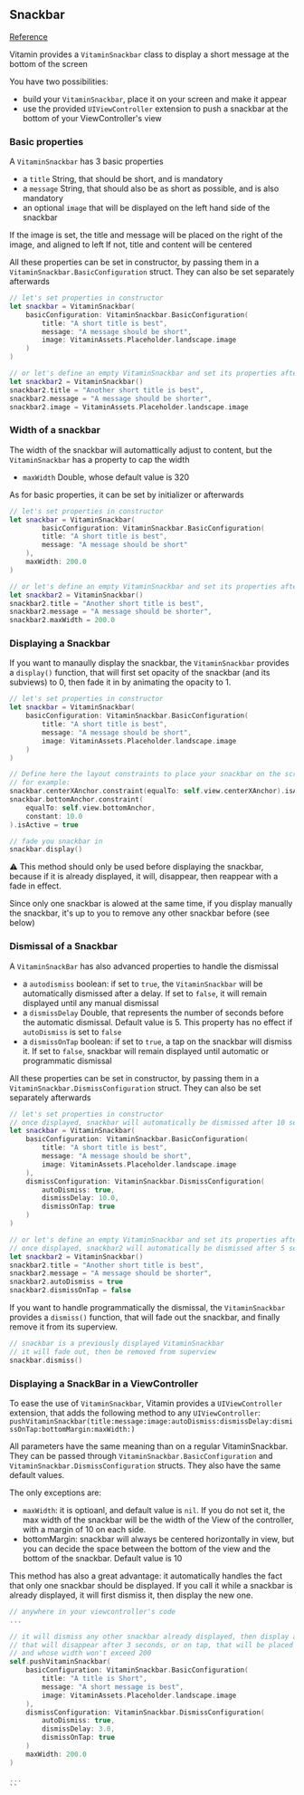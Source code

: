 ## Snackbar
[Reference](https://www.decathlon.design/726f8c765/p/798580-snackbar/b/83feb7)

Vitamin provides a `VitaminSnackbar` class to display a short message at the bottom of the screen

You have two possibilities:
- build your `VitaminSnackbar`, place it on your screen and make it appear
- use the provided `UIViewController` extension to push a snackbar at the bottom of your ViewController's view

### Basic properties
A `VitaminSnackbar` has 3 basic properties
- a `title` String, that should be short, and is mandatory
- a `message` String, that should also be as short as possible, and is also mandatory
- an optional `image` that will be displayed on the left hand side of the snackbar

If the image is set, the title and message will be placed on the right of the image, and aligned to left
If not, title and content will be centered

All these properties can be set in constructor, by passing them in a `VitaminSnackbar.BasicConfiguration` struct.
They can also be set separately afterwards

```swift
// let's set properties in constructor
let snackbar = VitaminSnackbar(
    basicConfiguration: VitaminSnackbar.BasicConfiguration(
        title: "A short title is best",
        message: "A message should be short",
        image: VitaminAssets.Placeholder.landscape.image
    )
)

// or let's define an empty VitaminSnackbar and set its properties afterwards
let snackbar2 = VitaminSnackbar()
snackbar2.title = "Another short title is best",
snackbar2.message = "A message should be shorter",
snackbar2.image = VitaminAssets.Placeholder.landscape.image
```

### Width of a snackbar
The width of the snackbar will automattically adjust to content, but the `VitaminSnackbar` has a property to cap the width
- `maxWidth` Double, whose default value is 320

As for basic properties, it can be set by initializer or afterwards

```swift
// let's set properties in constructor
let snackbar = VitaminSnackbar(
        basicConfiguration: VitaminSnackbar.BasicConfiguration(
        title: "A short title is best",
        message: "A message should be short"
    ),
    maxWidth: 200.0
)

// or let's define an empty VitaminSnackbar and set its properties afterwards
let snackbar2 = VitaminSnackbar()
snackbar2.title = "Another short title is best",
snackbar2.message = "A message should be shorter",
snackbar2.maxWidth = 200.0
```


### Displaying a Snackbar
If you want to manaully display the snackbar, the `VitaminSnackbar` provides a `display()` function, that will first set opacity of the snackbar (and its subviews) to 0, then fade it in by animating the opacity to 1.

```swift
// let's set properties in constructor
let snackbar = VitaminSnackbar(
    basicConfiguration: VitaminSnackbar.BasicConfiguration(
        title: "A short title is best",
        message: "A message should be short",
        image: VitaminAssets.Placeholder.landscape.image
    )
)

// Define here the layout constraints to place your snackbar on the screen
// for example:
snackbar.centerXAnchor.constraint(equalTo: self.view.centerXAnchor).isActive = true
snackbar.bottomAnchor.constraint(
    equalTo: self.view.bottomAnchor,
    constant: 10.0
).isActive = true

// fade you snackbar in
snackbar.display()
```

⚠️ This method should only be used before displaying the snackbar, because if it is already displayed, it will, disappear, then reappear with a fade in effect.

Since only one snackbar is alowed at the same time, if you display manually the snackbar, it's up to you to remove any other snackbar before (see below)


### Dismissal of a Snackbar
A `VitaminSnackBar` has also advanced properties to handle the dismissal
- a `autodismiss` boolean: if set to `true`, the `VitaminSnackbar` will be automatically dismissed after a delay. If set to `false`, it will remain displayed until any manual dismissal
- a `dismissDelay` Double, that represents the number of seconds before the automatic dismissal. Default value is 5. This property has no effect if `autoDismiss` is set to `false`
- a `dismissOnTap` boolean: if set to `true`, a tap on the snackbar will dismiss it. If set to `false`, snackbar will remain displayed until automatic or programmatic dismissal

All these properties can be set in constructor, by passing them in a `VitaminSnackbar.DismissConfiguration` struct.
They can also be set separately afterwards

```swift
// let's set properties in constructor
// once displayed, snackbar will automatically be dismissed after 10 seconds, or if the user taps on it before
let snackbar = VitaminSnackbar(
    basicConfiguration: VitaminSnackbar.BasicConfiguration(
        title: "A short title is best",
        message: "A message should be short",
        image: VitaminAssets.Placeholder.landscape.image
    ),
    dismissConfiguration: VitaminSnackbar.DismissConfiguration(
        autoDismiss: true,
        dismissDelay: 10.0,
        dismissOnTap: true
    )
)

// or let's define an empty VitaminSnackbar and set its properties afterwards
// once displayed, snackbar2 will automatically be dismissed after 5 seconds (default value), but tap on it will have no effect
let snackbar2 = VitaminSnackbar()
snackbar2.title = "Another short title is best",
snackbar2.message = "A message should be shorter",
snackbar2.autoDismiss = true
snackbar2.dismissOnTap = false
```

If you want to handle programmatically the dismissal, the `VitaminSnackbar` provides a `dismiss()` function, that will fade out the snackbar, and finally remove it from its superview.

```swift
// snackbar is a previously displayed VitaminSnackbar
// it will fade out, then be removed from superview
snackbar.dismiss()
```


### Displaying a SnackBar in a ViewController
To ease the use of `VitaminSnackbar`, Vitamin provides a `UIViewController` extension, that adds the following method to any `UIViewController`:
`pushVitaminSnackbar(title:message:image:autoDismiss:dismissDelay:dismissOnTap:bottomMargin:maxWidth:)`

All parameters have the same meaning than on a regular VitaminSnackbar.
They can be passed through `VitaminSnackbar.BasicConfiguration` and `VitaminSnackbar.DismissConfiguration` structs.
They also have the same default values.

The only exceptions are:
- `maxWidth`: it is optioanl, and default value is `nil`. If you do not set it, the max width of the snackbar will be the width of the View of the controller, with a margin of 10 on each side.
- bottomMargin: snackbar will always be centered horizontally in view, but you can decide the space between the bottom of the view and the bottom of the snackbar. Default value is 10

This method has also a great advantage: it automatically handles the fact that only one snackbar should be displayed.
If you call it while a snackbar is already displayed, it will first dismiss it, then display the new one.

```swift
// anywhere in your viewcontroller's code
... 

// it will dismiss any other snackbar already displayed, then display a snackbar 
// that will disappear after 3 seconds, or on tap, that will be placed 10px above bottom of view (default value),
// and whose width won't exceed 200
self.pushVitaminSnackbar(
    basicConfiguration: VitaminSnackbar.BasicConfiguration(
        title: "A title is Short",
        message: "A short message is best",
        image: VitaminAssets.Placeholder.landscape.image
    ),
    dismissConfiguration: VitaminSnackbar.DismissConfiguration(
        autoDismiss: true,
        dismissDelay: 3.0,
        dismissOnTap: true
    )
    maxWidth: 200.0
)

...
``

